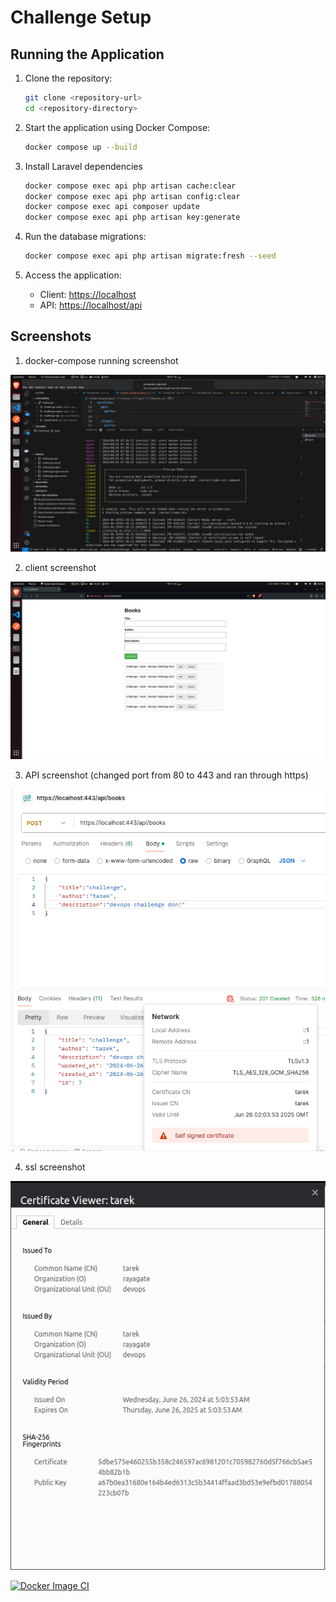 # Challenge Setup



## Running the Application

1. Clone the repository:

    ```sh
    git clone <repository-url>
    cd <repository-directory>
    ```



2. Start the application using Docker Compose:

    ```sh
    docker compose up --build
    ```
3. Install Laravel dependencies
    ```sh
    docker compose exec api php artisan cache:clear
    docker compose exec api php artisan config:clear
    docker compose exec api composer update
    docker compose exec api php artisan key:generate
    ```
4.  Run the database migrations:
    ```sh
    docker compose exec api php artisan migrate:fresh --seed
    ```
5. Access the application:

    - Client: [https://localhost](https://localhost)
    - API: [https://localhost/api](https://localhost/api)

## Screenshots

1. docker-compose running screenshot

![docker-compose runing screenshot](./screenshots/Screenshot%20from%202024-06-26%2010-33-54.png)

2. client screenshot

![client screenshot](./screenshots/Screenshot%20from%202024-06-26%2010-31-25.png)

3.  API screenshot (changed port from 80 to 443 and ran through https)

![api screenshot](./screenshots/Screenshot%20from%202024-06-26%2010-32-26.png)

4. ssl  screenshot

![ssl screenshot](./screenshots/ssl.png)


[![Docker Image CI](https://github.com/Tareqmohamed/challenge-devops/actions/workflows/main.yml/badge.svg)](https://github.com/Tareqmohamed/challenge-devops/actions/workflows/main.yml)
